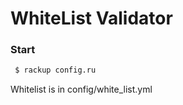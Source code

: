 # WhiteList Validator <br/>

### Start<br/>
```sh
 $ rackup config.ru
 ```


Whitelist is in config/white_list.yml
